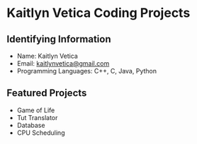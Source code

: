 # Kaitlyn Vetica Coding Projects 

## Identifying Information
* Name: Kaitlyn Vetica
* Email: kaitlynvetica@gmail.com
* Programming Languages: C++, C, Java, Python

## Featured Projects
* Game of Life
* Tut Translator
* Database
* CPU Scheduling

